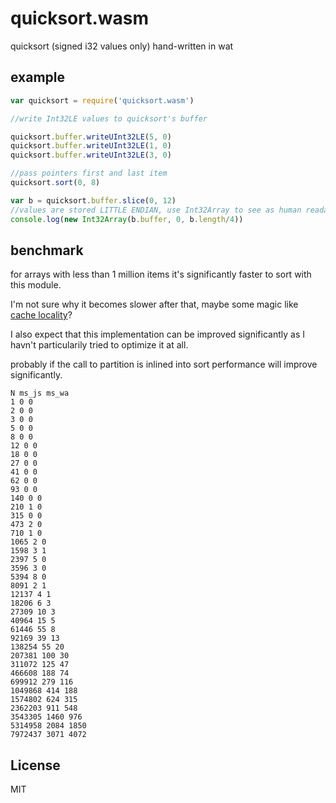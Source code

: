 # quicksort.wasm

quicksort (signed i32 values only) hand-written in wat

## example

``` js
var quicksort = require('quicksort.wasm')

//write Int32LE values to quicksort's buffer

quicksort.buffer.writeUInt32LE(5, 0)
quicksort.buffer.writeUInt32LE(1, 0)
quicksort.buffer.writeUInt32LE(3, 0)

//pass pointers first and last item
quicksort.sort(0, 8)

var b = quicksort.buffer.slice(0, 12)
//values are stored LITTLE ENDIAN, use Int32Array to see as human readable numbers
console.log(new Int32Array(b.buffer, 0, b.length/4))
```

## benchmark

for arrays with less than 1 million items it's significantly
faster to sort with this module.

I'm not sure why it becomes slower after that, maybe some magic
like [cache locality](https://en.wikipedia.org/wiki/Locality_of_reference)?

I also expect that this implementation can be improved
significantly as I havn't particularily tried to optimize it at all.

probably if the call to partition is inlined into sort performance
will improve significantly.

```
N ms_js ms_wa
1 0 0
2 0 0
3 0 0
5 0 0
8 0 0
12 0 0
18 0 0
27 0 0
41 0 0
62 0 0
93 0 0
140 0 0
210 1 0
315 0 0
473 2 0
710 1 0
1065 2 0
1598 3 1
2397 5 0
3596 3 0
5394 8 0
8091 2 1
12137 4 1
18206 6 3
27309 10 3
40964 15 5
61446 55 8
92169 39 13
138254 55 20
207381 100 30
311072 125 47
466608 188 74
699912 279 116
1049868 414 188
1574802 624 315
2362203 911 548
3543305 1460 976
5314958 2084 1850
7972437 3071 4072
```

## License

MIT

